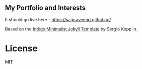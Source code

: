 ## My Portfolio and Interests 

It should go live here - https://saipraveend.github.io/

Based on the [Indigo Minimalist Jekyll Template](https://github.com/sergiokopplin/indigo) by Sérgio Kopplin.

# License

[MIT](http://kopplin.mit-license.org/)
